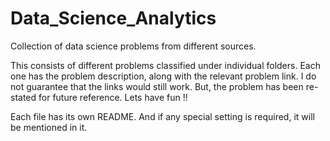 # Data_Science_Analytics
Collection of data science problems from different sources.

This consists of different problems classified under individual folders. Each one has the problem description, along with the 
relevant problem link. I do not guarantee that the links would still work. But, the problem has been re-stated for future reference.
Lets have fun !!

Each file has its own README. And if any special setting is required, it will be mentioned in it.
